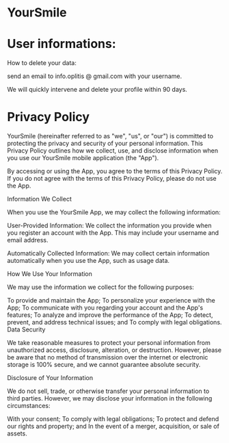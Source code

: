 # YourSmile

# User informations:

How to delete your data:

send an email to info.oplitis @ gmail.com with your username.

We will quickly intervene and delete your profile within 90 days.

# Privacy Policy

YourSmile (hereinafter referred to as "we", "us", or "our") is committed to protecting the privacy and security of your personal information. This Privacy Policy outlines how we collect, use, and disclose information when you use our YourSmile mobile application (the "App").

By accessing or using the App, you agree to the terms of this Privacy Policy. If you do not agree with the terms of this Privacy Policy, please do not use the App.

Information We Collect

When you use the YourSmile App, we may collect the following information:

User-Provided Information: We collect the information you provide when you register an account with the App. This may include your username and email address.

Automatically Collected Information: We may collect certain information automatically when you use the App, such as usage data.

How We Use Your Information

We may use the information we collect for the following purposes:

To provide and maintain the App;
To personalize your experience with the App;
To communicate with you regarding your account and the App's features;
To analyze and improve the performance of the App;
To detect, prevent, and address technical issues; and
To comply with legal obligations.
Data Security

We take reasonable measures to protect your personal information from unauthorized access, disclosure, alteration, or destruction. However, please be aware that no method of transmission over the internet or electronic storage is 100% secure, and we cannot guarantee absolute security.

Disclosure of Your Information

We do not sell, trade, or otherwise transfer your personal information to third parties. However, we may disclose your information in the following circumstances:

With your consent;
To comply with legal obligations;
To protect and defend our rights and property; and
In the event of a merger, acquisition, or sale of assets.

